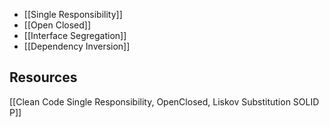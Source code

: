 - [[Single Responsibility]]
- [[Open Closed]]
- [[Interface Segregation]]
- [[Dependency Inversion]]



## Resources

[[Clean Code Single Responsibility, OpenClosed, Liskov Substitution SOLID P]]